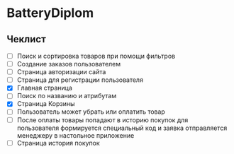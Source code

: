 # BatteryDiplom

## Чеклист

- [ ] Поиск и сортировка товаров при помощи фильтров 
- [ ] Создание заказов пользователем 
- [ ] Страница авторизации сайта 
- [ ] Страница для регистрации пользователя 
- [x] Главная страница 
- [ ] Поиск по названию и атрибутам 
- [x] Страница Корзины 
- [ ] Пользователь может убрать или оплатить товар 
- [ ] После оплаты товары попадают в историю покупок для пользователя формируется специальный код и заявка отправляется менеджеру в настольное приложение 
- [ ] Страница история покупок 
